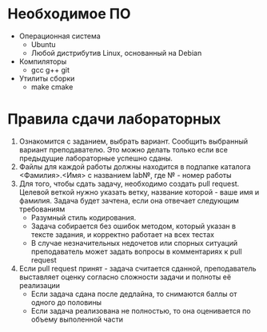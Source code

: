 # Необходимое ПО
* Операционная система
  * Ubuntu
  * Любой дистрибутив Linux, основанный на Debian
* Компиляторы
  * gcc g++ git
* Утилиты сборки
  * make cmake
   
# Правила сдачи лабораторных
 1. Ознакомится с заданием, выбрать вариант. Сообщить выбранный вариант преподавателю. Это можно делать только если все предыдущие
 лабораторные успешно сданы. 
 2. Файлы для каждой работы должны находится в подпапке каталога <Фамилия>.<Имя> с названием lab№, где № - номер работы
 3. Для того, чтобы сдать задачу, необходимо создать pull request. Целевой веткой нужно указать ветку, название которой - ваше имя и фамилия.
 Задача будет зачтена, если она отвечает следующим требованиям
    * Разумный стиль кодирования. 
    * Задача собирается без ошибок методом, который указан в тексте задания, и корректно работает на всех тестах
    * В случае незначительных недочетов или спорных ситуаций преподаватель может задать вопросы в комментариях к pull request
 4. Если pull request принят - задача считается сданной, преподаватель выставляет оценку согласно сложности задачи и полноты её реализации
    * Если задача сдана после дедлайна, то снимаются баллы от одного до половины
    * Если задача реализована не полностью, то она оценивается по объему выполенной части

